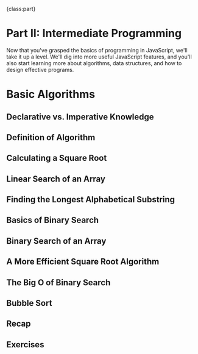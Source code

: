 {class:part}

# Part II: Intermediate Programming

Now that you've grasped the basics of programming in JavaScript, we'll take it up a level. We'll dig into more useful JavaScript features, and you'll also start learning more about algorithms, data structures, and how to design effective programs.

# Basic Algorithms

## Declarative vs. Imperative Knowledge

## Definition of Algorithm

## Calculating a Square Root

## Linear Search of an Array

## Finding the Longest Alphabetical Substring

## Basics of Binary Search

## Binary Search of an Array

## A More Efficient Square Root Algorithm

## The Big O of Binary Search

## Bubble Sort

## Recap

## Exercises
